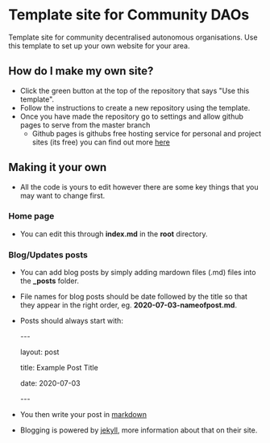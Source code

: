 # Template site for Community DAOs

Template site for community decentralised autonomous organisations. Use this template to set up your own website for your area.

## How do I make my own site?
- Click the green button at the top of the repository that says "Use this template".
- Follow the instructions to create a new repository using the template.
- Once you have made the repository go to settings and allow github pages to serve from the master branch
	- Github pages is githubs free hosting service for personal and project sites (its free) you can find out more [here](https://pages.github.com/)

## Making it your own
- All the code is yours to edit however there are some key things that you may want to change first.

### Home page
- You can edit this through **index.md** in the **root** directory.

### Blog/Updates posts
- You can add blog posts by simply adding mardown files (.md) files into the **\_posts** folder.
- File names for blog posts should be date followed by the title so that they appear in the right order, eg. **2020-07-03-nameofpost.md**.
- Posts should always start with:
	
	\---

	layout: post

	title: Example Post Title

	date: 2020-07-03

	\---

- You then write your post in [markdown](https://github.com/adam-p/markdown-here/wiki/Markdown-Cheatsheet#links)


- Blogging is powered by [jekyll](https://jekyllrb.com/), more information about that on their site.